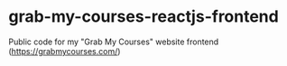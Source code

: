# grab-my-courses-reactjs-frontend
Public code for my "Grab My Courses" website frontend (https://grabmycourses.com/)
